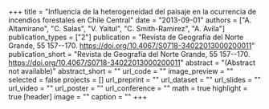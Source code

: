 +++
title = "Influencia de la heterogeneidad del paisaje  en la ocurrencia de incendios forestales en Chile  Central"
date = "2013-09-01"
authors = ["A. Altamirano", "C. Salas", "V. Yaitul", "C. Smith-Ramirez", "A. Avila"]
publication_types = ["2"]
publication = "Revista de Geografía del Norte Grande, 55 157--170. https://doi.org/10.4067/S0718-34022013000200011"
publication_short = "Revista de Geografía del Norte Grande, 55 157--170. https://doi.org/10.4067/S0718-34022013000200011"
abstract = "(Abstract not available)"
abstract_short = ""
url_code = ""
image_preview = ""
selected = false
projects = []
url_preprint = ""
url_dataset = ""
url_slides = ""
url_video = ""
url_poster = ""
url_conference = ""
math = true
highlight = true
[header]
image = ""
caption = ""
+++
